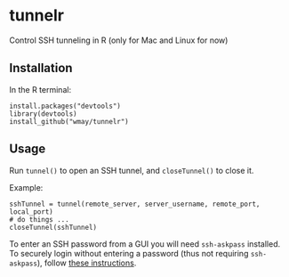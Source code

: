 # tunnelr
Control SSH tunneling in R (only for Mac and Linux for now)

## Installation

In the R terminal:

```
install.packages("devtools")
library(devtools)
install_github("wmay/tunnelr")
```

## Usage

Run `tunnel()` to open an SSH tunnel, and `closeTunnel()` to close it.

Example:
```
sshTunnel = tunnel(remote_server, server_username, remote_port, local_port)
# do things ...
closeTunnel(sshTunnel)
```

To enter an SSH password from a GUI you will need `ssh-askpass` installed. To securely login without entering a password (thus not requiring `ssh-askpass`), follow [these instructions](http://www.thegeekstuff.com/2008/11/3-steps-to-perform-ssh-login-without-password-using-ssh-keygen-ssh-copy-id/).
